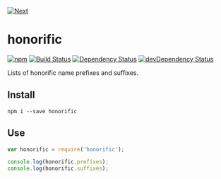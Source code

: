[![Next](http://www.wearenext.co.za/assets/images/logos/logo-next-dark-57x22.png)](http://www.wearenext.co.za)

# honorific

[![npm](https://img.shields.io/npm/v/honorific.svg?style=flat)](https://www.npmjs.com/package/honorific)
[![Build Status](https://travis-ci.org/we-are-next/honorific.svg?branch=master)](https://travis-ci.org/we-are-next/honorific)
[![Dependency Status](https://david-dm.org/we-are-next/honorific/status.svg?style=flat)](https://david-dm.org/we-are-next/honorific#info=dependencies)
[![devDependency Status](https://david-dm.org/we-are-next/honorific/dev-status.svg?style=flat)](https://david-dm.org/we-are-next/honorific#info=devDependencies)

Lists of honorific name prefixes and suffixes.

## Install

```
npm i --save honorific
```

## Use

```js
var honorific = require('honorific');

console.log(honorific.prefixes);
console.log(honorific.suffixes);
```
